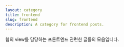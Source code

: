 ```yaml
---
layout: category
title: frontend
slug: frontend
description: A category for frontend posts.
---
```

웹의 view를 담당하는 프론트엔드 관련한 글들의 모음입니다.